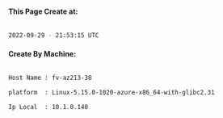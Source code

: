 
   
#### This Page Create at:

```bash

2022-09-29 - 21:53:15 UTC

```

#### Create By Machine:

```bash

Host Name : fv-az213-38

platform  : Linux-5.15.0-1020-azure-x86_64-with-glibc2.31

Ip Local  : 10.1.0.140

```

